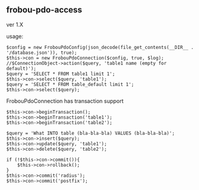## frobou-pdo-access ##

ver 1.X

usage:

    $config = new FrobouPdoConfig(json_decode(file_get_contents(__DIR__ . '/database.json')), true);
    $this->con = new FrobouPdoConnection($config, true, $log);
    //$ConnectionObject->action($query, 'table1 name (empty for default)');
    $query = 'SELECT * FROM table1 limit 1';
    $this->con->select($query, 'table1');
    $query = 'SELECT * FROM table_default limit 1';
    $this->con->select($query);
FrobouPdoConnection has transaction support

    $this->con->beginTransaction();
    $this->con->beginTransaction('table1');
    $this->con->beginTransaction('table2');

    $query = 'What INTO table (bla-bla-bla) VALUES (bla-bla-bla)';
    $this->con->insert($query);
    $this->con->update($query, 'table1');
    $this->con->delete($query, 'table2');

    if (!$this->con->commit()){
	    $this->con->rollback();
	}
    $this->con->commit('radius');
    $this->con->commit('postfix');
